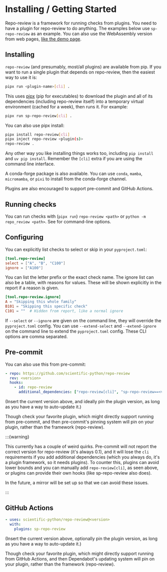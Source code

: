 # Installing / Getting Started

Repo-review is a framework for running checks from plugins. You need to have a
plugin for repo-review to do anything. The examples below use `sp-repo-review`
as an example. You can also use the WebAssembly version from web pages, [like
the demo page](https://scientific-python.github.io/repo-review).

## Installing

`repo-review` (and presumably, most/all plugins) are available from pip. If you
want to run a single plugin that depends on repo-review, then the easiest way
to use it is:

```bash
pipx run <plugin-name>[cli] .
```

This uses [pipx][] (pip for executables) to download the plugin and all of its
dependencies (including repo-review itself) into a temporary virtual
environment (cached for a week), then runs it. For example:

```bash
pipx run sp-repo-review[cli] .
```

You can also use pipx install:

```bash
pipx install repo-review[cli]
pipx inject repo-review <plugin(s)>
repo-review .
```

Any other way you like installing things works too, including `pip install` and `uv pip install`.
Remember the `[cli]` extra if you are using the command line
interface.

A conda-forge package is also available. You can use `conda`, `mamba`, `micromamba`, or `pixi` to
install from the conda-forge channel.

Plugins are also encouraged to support pre-commit and GitHub Actions.

## Running checks

You can run checks with (`pipx run`) `repo-review <path>` or `python -m
repo_review <path>`. See [](./cli.md) for command-line options.

## Configuring

You can explicitly list checks to select or skip in your `pyproject.toml`:

```toml
[tool.repo-review]
select = ["A", "B", "C100"]
ignore = ["A100"]
```

You can list the letter prefix or the exact check name. The ignore list can also
be a table, with reasons for values. These will be shown explicitly in the report if
a reason is given.

```toml
[tool.repo-review.ignore]
A = "Skipping this whole family"
B101 = "Skipping this specific check"
C101 = ""  # Hidden from report, like a normal ignore
```

If `--select` or `--ignore` are given on the command line, they will override
the `pyproject.toml` config. You can use `--extend-select` and `--extend-ignore`
on the command line to extend the `pyproject.toml` config. These CLI options
are comma separated.

## Pre-commit

You can also use this from pre-commit:

```yaml
- repo: https://github.com/scientific-python/repo-review
  rev: <version>
  hooks:
    - id: repo-review
      additional_dependencies: ["repo-review[cli]", "sp-repo-review==<version>"]
```

(Insert the current version above, and ideally pin the plugin version, as long
as you have a way to auto-update it.)

Though check your favorite plugin, which might directly support running from
pre-commit, and then pre-commit's pinning system will pin on your plugin,
rather than the framework (repo-review).

:::{warning}

This currently has a couple of weird quirks. Pre-commit will not report the
correct version for repo-review (it's always 0.1), and it will lose the `cli`
requirements if you add additional dependencies (which you always do, it's a
plugin framework, so it needs plugins). To counter this, plugins can avoid
lower bounds and you can manually add `repo-review[cli]`, as seen above, or
plugins can provide their own hooks (like sp-repo-review also does).

In the future, a mirror will be set up so that we can avoid these issues.

:::

## GitHub Actions

```yaml
- uses: scientific-python/repo-review@<version>
  with:
    plugins: sp-repo-review
```

(Insert the current version above, optionally pin the plugin version, as long
as you have a way to auto-update it.)

Though check your favorite plugin, which might directly support running from
GitHub Actions, and then Dependabot's updating system will pin on your plugin,
rather than the framework (repo-review).

[pipx]: https://pipx.pypa.io
